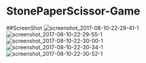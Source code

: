 # StonePaperScissor-Game
##ScreenShot
![screenshot_2017-08-10-22-29-41-1](https://user-images.githubusercontent.com/26148025/29182583-1e7f3b7a-7e1d-11e7-9483-7ddf9dd448a3.png)![screenshot_2017-08-10-22-29-55-1](https://user-images.githubusercontent.com/26148025/29182596-26715214-7e1d-11e7-8096-3274fc504c0f.png)
![screenshot_2017-08-10-22-30-00-1](https://user-images.githubusercontent.com/26148025/29182606-2b35a1ec-7e1d-11e7-901d-936b5bc69fb1.png)
![screenshot_2017-08-10-22-30-34-1](https://user-images.githubusercontent.com/26148025/29182607-2b65f5fe-7e1d-11e7-92e2-901befa7bc8f.png)
![screenshot_2017-08-10-22-30-52-1](https://user-images.githubusercontent.com/26148025/29182608-2b6cf8c2-7e1d-11e7-80e7-b11aed55d652.png)



